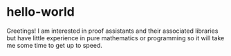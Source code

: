 # hello-world

Greetings! I am interested in proof assistants and their associated libraries but have little experience in pure mathematics
or programming so it will take me some time to get up to speed.
